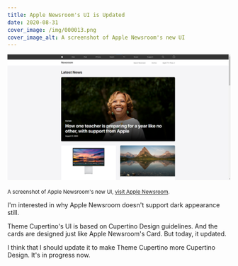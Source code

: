 ```yaml
---
title: Apple Newsroom's UI is Updated
date: 2020-08-31
cover_image: /img/000013.png
cover_image_alt: A screenshot of Apple Newsroom's new UI
---
```


<img src="/img/000013.png" alt="A screenshot of Apple Newsroom's new UI">

<small>A screenshot of Apple Newsroom's new UI, <a href="https://www.apple.com/newsroom/">visit Apple Newsroom</a>.</small>

I'm interested in why Apple Newsroom doesn't support dark appearance still.

Theme Cupertino's UI is based on Cupertino Design guidelines. And the cards are designed just like Apple Newsroom's Card. But today, it updated.

I think that I should update it to make Theme Cupertino more Cupertino Design. It's in progress now.
